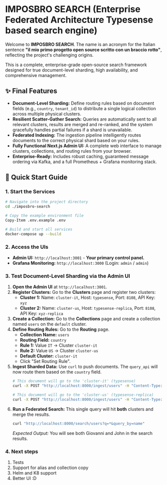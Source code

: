 # IMPOSBRO SEARCH (Enterprise Federated Architecture Typesense based search engine)

Welcome to **IMPOSBRO SEARCH**. The name is an acronym for the Italian sentence **"il mio primo progetto open source scritto con un braccio rotto"**, reflecting the project's challenging origins.

This is a complete, enterprise-grade open-source search framework designed for true document-level sharding, high availability, and comprehensive management.
## ✨ Final Features

* **Document-Level Sharding:** Define routing rules based on document fields (e.g., `country`, `tenant_id`) to distribute a single logical collection across multiple physical clusters.
* **Resilient Scatter-Gather Search:** Queries are automatically sent to all relevant clusters, results are merged and re-ranked, and the system gracefully handles partial failures if a shard is unavailable.
* **Federated Indexing:** The ingestion pipeline intelligently routes documents to the correct physical shard based on your rules.
* **Fully Functional Next.js Admin UI:** A complete web interface to manage clusters, collections, and routing rules from your browser.
* **Enterprise-Ready:** Includes robust caching, guaranteed message ordering via Kafka, and a full Prometheus + Grafana monitoring stack.

## 🚀 Quick Start Guide

### 1. Start the Services

```bash
# Navigate into the project directory
cd ./imposbro-search

# Copy the example environment file
Copy-Item .env.example .env

# Build and start all services
docker-compose up --build
```

### 2. Access the UIs

* **Admin UI:** `http://localhost:3001` - **Your primary control panel.**
* **Grafana Monitoring:** `http://localhost:3000` (Login: `admin` / `admin`)

### 3. Test Document-Level Sharding via the Admin UI

1.  **Open the Admin UI** at `http://localhost:3001`.
2.  **Register Clusters:** Go to the **Clusters** page and register two clusters:
    * **Cluster 1:** Name: `cluster-it`, Host: `typesense`, Port: `8108`, API Key: `xyz`
    * **Cluster 2:** Name: `cluster-us`, Host: `typesense-replica`, Port: `8108`, API Key: `xyz-replica`
3.  **Create a Collection:** Go to the **Collections** page and create a collection named `users` on the `default` cluster.
4.  **Define Routing Rules:** Go to the **Routing** page.
    * **Collection Name:** `users`
    * **Routing Field:** `country`
    * **Rule 1:** Value `IT` -> Cluster `cluster-it`
    * **Rule 2:** Value `US` -> Cluster `cluster-us`
    * **Default Cluster:** `cluster-it`
    * Click "Set Routing Rule".
5.  **Ingest Sharded Data:** Use `curl` to push documents. The `query_api` will now route them based on the `country` field.
    ```bash
    # This document will go to the 'cluster-it' (typesense)
    curl -X POST "http://localhost:8000/ingest/users" -H "Content-Type: application/json" -d '{"id": "user-1", "name": "Giovanni", "country": "IT"}'

    # This document will go to the 'cluster-us' (typesense-replica)
    curl -X POST "http://localhost:8000/ingest/users" -H "Content-Type: application/json" -d '{"id": "user-2", "name": "John", "country": "US"}'
    ```
6.  **Run a Federated Search:** This single query will hit **both** clusters and merge the results.
    ```bash
    curl "http://localhost:8000/search/users?q=*&query_by=name"
    ```
    *Expected Output:* You will see both Giovanni and John in the search results.

### 4. Next steps

1.  Tests
2.  Support for alias and collection copy
3.  Helm and K8 support
4.  Better UI :D
